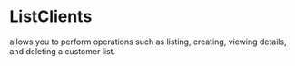 # ListClients
allows you to perform operations such as listing, creating, viewing details, and deleting a customer list.
